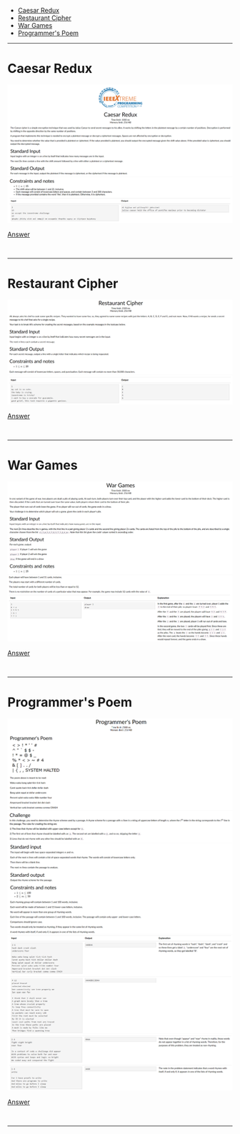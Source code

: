 - [Caesar Redux](#Caesar-Redux)
- [Restaurant Cipher](#Restaurant-Cipher)
- [War Games](#War-Games)
- [Programmer's Poem](#Programmers-Poem)

<hr>

# Caesar Redux

![Alt text](Images/Caesar%20Redux%201.png)
![Alt text](Images/Caesar%20Redux%202.png)

[Answer](Codes/caesarredux.py)

<br/><hr>

# Restaurant Cipher

![Alt text](Images/Restaurant%20Cipher%201.png)
![Alt text](Images/Restaurant%20Cipher%202.png)

[Answer](Codes/restaurantcipher.py)

<br/><hr>

# War Games

![Alt text](Images/War%20Games%201.png)
![Alt text](Images/War%20Games%202.png)

[Answer](Codes/wargames.py)

<br/><hr>

# Programmer's Poem

![Alt text](Images/Programmer's%20Poem%201.png)
![Alt text](Images/Programmer's%20Poem%202.png)
![Alt text](Images/Programmer's%20Poem%203.png)
![Alt text](Images/Programmer's%20Poem%204.png)
![Alt text](Images/Programmer's%20Poem%205.png)

[Answer](Codes/programmerpoem.py)

<br/><hr>